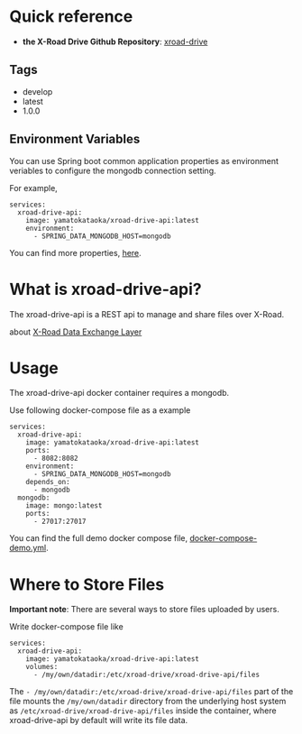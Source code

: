 # Quick reference
* **the X-Road Drive Github Repository**: [xroad-drive](https://github.com/yamatokataoka/file-service/tree/develop)

## Tags
* develop
* latest
* 1.0.0

## Environment Variables
You can use Spring boot common application properties as environment veriables to configure the mongodb connection setting.

For example,
```
services:
  xroad-drive-api:
    image: yamatokataoka/xroad-drive-api:latest
    environment:
      - SPRING_DATA_MONGODB_HOST=mongodb
```

You can find more properties, [here](https://docs.spring.io/spring-boot/docs/current/reference/html/appendix-application-properties.html#data-properties).

# What is xroad-drive-api?
The xroad-drive-api is a REST api to manage and share files over X-Road.

about [X-Road Data Exchange Layer](https://github.com/nordic-institute/X-Road)

# Usage
The xroad-drive-api docker container requires a mongodb.

Use following docker-compose file as a example
```
services:
  xroad-drive-api:
    image: yamatokataoka/xroad-drive-api:latest
    ports:
      - 8082:8082
    environment:
      - SPRING_DATA_MONGODB_HOST=mongodb
    depends_on:
      - mongodb
  mongodb:
    image: mongo:latest
    ports:
      - 27017:27017
```

You can find the full demo docker compose file, [docker-compose-demo.yml](https://github.com/yamatokataoka/xroad-drive/blob/master/docker-compose-demo.yml).

# Where to Store Files

**Important note**: There are several ways to store files uploaded by users.

Write docker-compose file like
```
services:
  xroad-drive-api:
    image: yamatokataoka/xroad-drive-api:latest
    volumes:
      - /my/own/datadir:/etc/xroad-drive/xroad-drive-api/files
```

The `- /my/own/datadir:/etc/xroad-drive/xroad-drive-api/files` part of the file mounts the `/my/own/datadir` directory from the underlying host system as `/etc/xroad-drive/xroad-drive-api/files` inside the container, where xroad-drive-api by default will write its file data.
